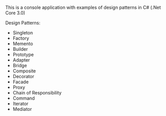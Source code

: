 This is a console application with examples of design patterns in C# (.Net Core 3.0)

Design Patterns:

- Singleton
- Factory
- Memento
- Builder
- Prototype
- Adapter
- Bridge
- Composite
- Decorator
- Facade
- Proxy
- Chain of Responsibility
- Command
- Iterator
- Mediator
